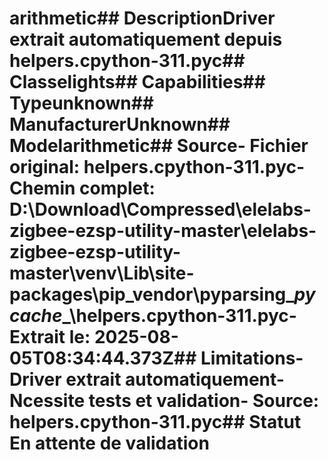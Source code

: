 # arithmetic##  DescriptionDriver extrait automatiquement depuis helpers.cpython-311.pyc##  Classelights##  Capabilities##  Typeunknown##  ManufacturerUnknown##  Modelarithmetic##  Source- **Fichier original**: helpers.cpython-311.pyc- **Chemin complet**: D:\Download\Compressed\elelabs-zigbee-ezsp-utility-master\elelabs-zigbee-ezsp-utility-master\venv\Lib\site-packages\pip\_vendor\pyparsing\__pycache__\helpers.cpython-311.pyc- **Extrait le**: 2025-08-05T08:34:44.373Z##  Limitations- Driver extrait automatiquement- Ncessite tests et validation- Source: helpers.cpython-311.pyc##  Statut En attente de validation